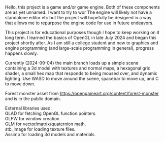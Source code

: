 Hello, this project is a game and/or game engine. Both of these components are as yet unnamed. I want to try to wor
The engine will likely not have a standalone editor etc but the project will hopefully be designed in a way that allows me to repurpose the engine code for use in future endeavors.

This project is for educational purposes though I hope to keep working on it long term.
I learned the basics of OpenGL in late July 2024 and began this project shortly after. As I am still a college student and new to graphics and engine programming (and large-scale programming in general), progress happens slowly.

Currently (2024-09-04) the main branch loads up a simple scene containing a 3d model with textures and normal maps, a hexagonal grid shader, a small hex map that responds to being moused over, and dynamic lighting.
Use WASD to move around the scene, spacebar to move up, and C to move down.

Forest monster asset from https://opengameart.org/content/forest-monster and is in the public domain.

External libraries used:  
GLAD for fetching OpenGL function pointers.  
GLFW for window creation.  
GLM for vector/matrix/quaternion math.  
stb_image for loading texture files.  
Assimp for loading 3d models and materials.
